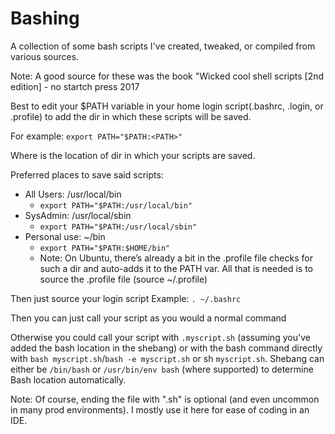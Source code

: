 # Bashing

A collection of some bash scripts I've created, tweaked, or compiled from various sources.

Note: A good source for these was the book "Wicked cool shell scripts [2nd edition] - no startch press 2017

Best to edit your $PATH variable in your home login script(.bashrc, .login, or .profile) to add the dir in which these scripts will be saved.

For example: `export PATH="$PATH:<PATH>"`

Where <PATH> is the location of dir in which your scripts are saved.

Preferred places to save said scripts:

- All Users: /usr/local/bin
    - `export PATH="$PATH:/usr/local/bin"`
- SysAdmin: /usr/local/sbin
    - `export PATH="$PATH:/usr/local/sbin"`
- Personal use: ~/bin
  - `export PATH="$PATH:$HOME/bin"`    
  - Note: On Ubuntu, there’s already a bit in the .profile file checks for such a dir and auto-adds it to the PATH var. All that is needed is to source the .profile file (source ~/.profile)
  
Then just source your login script
Example: `. ~/.bashrc`

Then you can just call your script as you would a normal command

Otherwise you could call your script with `.myscript.sh` (assuming you've added the bash location in the shebang) or with the bash command directly with `bash myscript.sh`/`bash -e myscript.sh` or sh `myscript.sh`. Shebang can either be `/bin/bash` or `/usr/bin/env bash` (where supported) to determine Bash location automatically.

Note: Of course, ending the file with ".sh" is optional (and even uncommon in many prod environments). I mostly use it here for ease of coding in an IDE.
